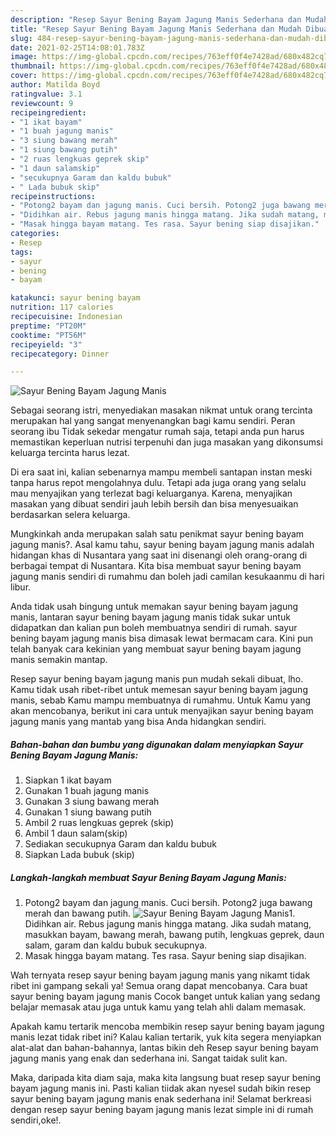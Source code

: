 ```yaml
---
description: "Resep Sayur Bening Bayam Jagung Manis Sederhana dan Mudah Dibuat"
title: "Resep Sayur Bening Bayam Jagung Manis Sederhana dan Mudah Dibuat"
slug: 484-resep-sayur-bening-bayam-jagung-manis-sederhana-dan-mudah-dibuat
date: 2021-02-25T14:08:01.783Z
image: https://img-global.cpcdn.com/recipes/763eff0f4e7428ad/680x482cq70/sayur-bening-bayam-jagung-manis-foto-resep-utama.jpg
thumbnail: https://img-global.cpcdn.com/recipes/763eff0f4e7428ad/680x482cq70/sayur-bening-bayam-jagung-manis-foto-resep-utama.jpg
cover: https://img-global.cpcdn.com/recipes/763eff0f4e7428ad/680x482cq70/sayur-bening-bayam-jagung-manis-foto-resep-utama.jpg
author: Matilda Boyd
ratingvalue: 3.1
reviewcount: 9
recipeingredient:
- "1 ikat bayam"
- "1 buah jagung manis"
- "3 siung bawang merah"
- "1 siung bawang putih"
- "2 ruas lengkuas geprek skip"
- "1 daun salamskip"
- "secukupnya Garam dan kaldu bubuk"
- " Lada bubuk skip"
recipeinstructions:
- "Potong2 bayam dan jagung manis. Cuci bersih. Potong2 juga bawang merah dan bawang putih."
- "Didihkan air. Rebus jagung manis hingga matang. Jika sudah matang, masukkan bayam, bawang merah, bawang putih, lengkuas geprek, daun salam, garam dan kaldu bubuk secukupnya."
- "Masak hingga bayam matang. Tes rasa. Sayur bening siap disajikan."
categories:
- Resep
tags:
- sayur
- bening
- bayam

katakunci: sayur bening bayam 
nutrition: 117 calories
recipecuisine: Indonesian
preptime: "PT20M"
cooktime: "PT56M"
recipeyield: "3"
recipecategory: Dinner

---
```



![Sayur Bening Bayam Jagung Manis](https://img-global.cpcdn.com/recipes/763eff0f4e7428ad/680x482cq70/sayur-bening-bayam-jagung-manis-foto-resep-utama.jpg)

Sebagai seorang istri, menyediakan masakan nikmat untuk orang tercinta merupakan hal yang sangat menyenangkan bagi kamu sendiri. Peran seorang ibu Tidak sekedar mengatur rumah saja, tetapi anda pun harus memastikan keperluan nutrisi terpenuhi dan juga masakan yang dikonsumsi keluarga tercinta harus lezat.

Di era  saat ini, kalian sebenarnya mampu membeli santapan instan meski tanpa harus repot mengolahnya dulu. Tetapi ada juga orang yang selalu mau menyajikan yang terlezat bagi keluarganya. Karena, menyajikan masakan yang dibuat sendiri jauh lebih bersih dan bisa menyesuaikan berdasarkan selera keluarga. 



Mungkinkah anda merupakan salah satu penikmat sayur bening bayam jagung manis?. Asal kamu tahu, sayur bening bayam jagung manis adalah hidangan khas di Nusantara yang saat ini disenangi oleh orang-orang di berbagai tempat di Nusantara. Kita bisa membuat sayur bening bayam jagung manis sendiri di rumahmu dan boleh jadi camilan kesukaanmu di hari libur.

Anda tidak usah bingung untuk memakan sayur bening bayam jagung manis, lantaran sayur bening bayam jagung manis tidak sukar untuk didapatkan dan kalian pun boleh membuatnya sendiri di rumah. sayur bening bayam jagung manis bisa dimasak lewat bermacam cara. Kini pun telah banyak cara kekinian yang membuat sayur bening bayam jagung manis semakin mantap.

Resep sayur bening bayam jagung manis pun mudah sekali dibuat, lho. Kamu tidak usah ribet-ribet untuk memesan sayur bening bayam jagung manis, sebab Kamu mampu membuatnya di rumahmu. Untuk Kamu yang akan mencobanya, berikut ini cara untuk menyajikan sayur bening bayam jagung manis yang mantab yang bisa Anda hidangkan sendiri.

<!--inarticleads1-->

##### Bahan-bahan dan bumbu yang digunakan dalam menyiapkan Sayur Bening Bayam Jagung Manis:

1. Siapkan 1 ikat bayam
1. Gunakan 1 buah jagung manis
1. Gunakan 3 siung bawang merah
1. Gunakan 1 siung bawang putih
1. Ambil 2 ruas lengkuas geprek (skip)
1. Ambil 1 daun salam(skip)
1. Sediakan secukupnya Garam dan kaldu bubuk
1. Siapkan  Lada bubuk (skip)




<!--inarticleads2-->

##### Langkah-langkah membuat Sayur Bening Bayam Jagung Manis:

1. Potong2 bayam dan jagung manis. Cuci bersih. Potong2 juga bawang merah dan bawang putih.
<img src="https://img-global.cpcdn.com/steps/29e92b6492ff7f95/160x128cq70/sayur-bening-bayam-jagung-manis-langkah-memasak-1-foto.jpg" alt="Sayur Bening Bayam Jagung Manis">1. Didihkan air. Rebus jagung manis hingga matang. Jika sudah matang, masukkan bayam, bawang merah, bawang putih, lengkuas geprek, daun salam, garam dan kaldu bubuk secukupnya.
1. Masak hingga bayam matang. Tes rasa. Sayur bening siap disajikan.




Wah ternyata resep sayur bening bayam jagung manis yang nikamt tidak ribet ini gampang sekali ya! Semua orang dapat mencobanya. Cara buat sayur bening bayam jagung manis Cocok banget untuk kalian yang sedang belajar memasak atau juga untuk kamu yang telah ahli dalam memasak.

Apakah kamu tertarik mencoba membikin resep sayur bening bayam jagung manis lezat tidak ribet ini? Kalau kalian tertarik, yuk kita segera menyiapkan alat-alat dan bahan-bahannya, lantas bikin deh Resep sayur bening bayam jagung manis yang enak dan sederhana ini. Sangat taidak sulit kan. 

Maka, daripada kita diam saja, maka kita langsung buat resep sayur bening bayam jagung manis ini. Pasti kalian tiidak akan nyesel sudah bikin resep sayur bening bayam jagung manis enak sederhana ini! Selamat berkreasi dengan resep sayur bening bayam jagung manis lezat simple ini di rumah sendiri,oke!.

